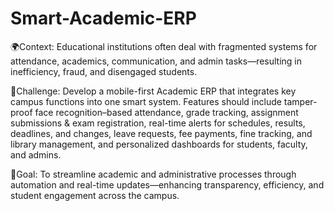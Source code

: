 # Smart-Academic-ERP

🌍Context:
Educational institutions often deal with fragmented systems for attendance, academics, communication, and admin tasks—resulting in inefficiency, fraud, and disengaged students.

🧠Challenge:
Develop a mobile-first Academic ERP that integrates key campus functions into one smart system. Features should include tamper-proof face recognition–based attendance, grade tracking, assignment submissions & exam registration, real-time alerts for schedules, results, deadlines, and changes, leave requests, fee payments, fine tracking, and library management, and personalized dashboards for students, faculty, and admins.

🎯Goal:
To streamline academic and administrative processes through automation and real-time updates—enhancing transparency, efficiency, and student engagement across the campus.
